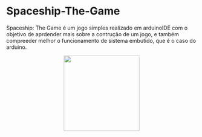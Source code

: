 # Spaceship-The-Game

Spaceship: The Game é um jogo simples realizado em arduinoIDE com o objetivo de aprdender mais sobre a contrução de um jogo, e também compreeder melhor o funcionamento de sistema embutido, que é o caso do arduino.



<div align="center">

<img src="https://user-images.githubusercontent.com/139579413/253642752-750cd353-4d7e-4e9a-af93-63acc2d027ed.png" width="200" />
</div>


